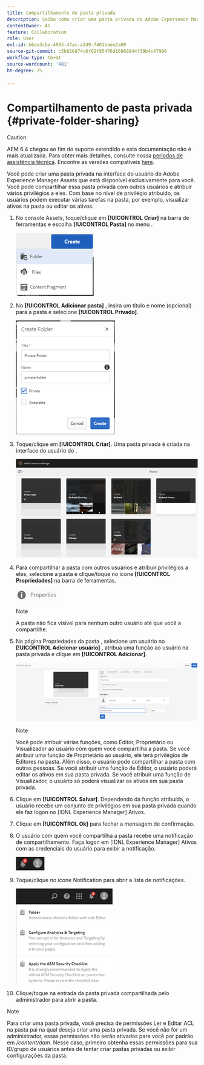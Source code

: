 ```yaml
---
title: Compartilhamento de pasta privada
description: Saiba como criar uma pasta privada no Adobe Experience Manager Assets e compartilhá-la com outros usuários e atribuir vários privilégios a eles.
contentOwner: AG
feature: Collaboration
role: User
exl-id: b6aa3cba-4085-47ac-a249-7461baee2a00
source-git-commit: c5b816d74c6f02f85476d16868844f39b4c47996
workflow-type: tm+mt
source-wordcount: '481'
ht-degree: 7%

---
```


# Compartilhamento de pasta privada {#private-folder-sharing}

>[!CAUTION]
>
>AEM 6.4 chegou ao fim do suporte estendido e esta documentação não é mais atualizada. Para obter mais detalhes, consulte nossa [períodos de assistência técnica](https://helpx.adobe.com/br/support/programs/eol-matrix.html). Encontre as versões compatíveis [here](https://experienceleague.adobe.com/docs/).

Você pode criar uma pasta privada na interface do usuário do Adobe Experience Manager Assets que está disponível exclusivamente para você. Você pode compartilhar essa pasta privada com outros usuários e atribuir vários privilégios a eles. Com base no nível de privilégio atribuído, os usuários podem executar várias tarefas na pasta, por exemplo, visualizar ativos na pasta ou editar os ativos.

1. No console Assets, toque/clique em **[!UICONTROL Criar]** na barra de ferramentas e escolha **[!UICONTROL Pasta]** no menu .

   ![chlimage_1-411](assets/chlimage_1-411.png)

1. No **[!UICONTROL Adicionar pasta]** , insira um título e nome (opcional) para a pasta e selecione **[!UICONTROL Privado]**.

   ![chlimage_1-412](assets/chlimage_1-412.png)

1. Toque/clique em **[!UICONTROL Criar]**. Uma pasta privada é criada na interface do usuário do .

   ![chlimage_1-413](assets/chlimage_1-413.png)

1. Para compartilhar a pasta com outros usuários e atribuir privilégios a eles, selecione a pasta e clique/toque no ícone **[!UICONTROL Propriedades]** na barra de ferramentas.

   ![chlimage_1-414](assets/chlimage_1-414.png)

   >[!NOTE]
   >
   >A pasta não fica visível para nenhum outro usuário até que você a compartilhe.

1. Na página Propriedades da pasta , selecione um usuário no **[!UICONTROL Adicionar usuário]** , atribua uma função ao usuário na pasta privada e clique em **[!UICONTROL Adicionar]**.

   ![chlimage_1-415](assets/chlimage_1-415.png)

   >[!NOTE]
   >
   >Você pode atribuir várias funções, como Editor, Proprietário ou Visualizador ao usuário com quem você compartilha a pasta. Se você atribuir uma função de Proprietário ao usuário, ele terá privilégios de Editores na pasta. Além disso, o usuário pode compartilhar a pasta com outras pessoas. Se você atribuir uma função de Editor, o usuário poderá editar os ativos em sua pasta privada. Se você atribuir uma função de Visualizador, o usuário só poderá visualizar os ativos em sua pasta privada.

1. Clique em **[!UICONTROL Salvar]**. Dependendo da função atribuída, o usuário recebe um conjunto de privilégios em sua pasta privada quando ele faz logon no [!DNL Experience Manager] Ativos.
1. Clique em **[!UICONTROL Ok]** para fechar a mensagem de confirmação.
1. O usuário com quem você compartilha a pasta recebe uma notificação de compartilhamento. Faça logon em [!DNL Experience Manager] Ativos com as credenciais do usuário para exibir a notificação.

   ![chlimage_1-416](assets/chlimage_1-416.png)

1. Toque/clique no ícone Notification para abrir a lista de notificações.

   ![chlimage_1-417](assets/chlimage_1-417.png)

1. Clique/toque na entrada da pasta privada compartilhada pelo administrador para abrir a pasta.

>[!NOTE]
>
>Para criar uma pasta privada, você precisa de permissões Ler e Editar ACL na pasta pai na qual deseja criar uma pasta privada. Se você não for um administrador, essas permissões não serão ativadas para você por padrão em */content/dam*. Nesse caso, primeiro obtenha essas permissões para sua ID/grupo de usuários antes de tentar criar pastas privadas ou exibir configurações da pasta.
